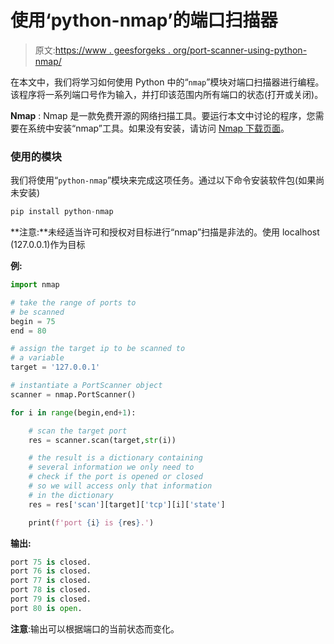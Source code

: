 # 使用‘python-nmap’的端口扫描器

> 原文:[https://www . geesforgeks . org/port-scanner-using-python-nmap/](https://www.geeksforgeeks.org/port-scanner-using-python-nmap/)

在本文中，我们将学习如何使用 Python 中的“`nmap`”模块对端口扫描器进行编程。该程序将一系列端口号作为输入，并打印该范围内所有端口的状态(打开或关闭)。

**Nmap** : Nmap 是一款免费开源的网络扫描工具。要运行本文中讨论的程序，您需要在系统中安装“nmap”工具。如果没有安装，请访问 [Nmap 下载页面](https://nmap.org/download.html)。

### 使用的模块

我们将使用“`python-nmap`”模块来完成这项任务。通过以下命令安装软件包(如果尚未安装)

```py
pip install python-nmap

```

**注意:**未经适当许可和授权对目标进行“nmap”扫描是非法的。使用 localhost (127.0.0.1)作为目标

**例:**

```py
import nmap

# take the range of ports to 
# be scanned
begin = 75
end = 80

# assign the target ip to be scanned to
# a variable
target = '127.0.0.1'

# instantiate a PortScanner object
scanner = nmap.PortScanner()

for i in range(begin,end+1):

    # scan the target port
    res = scanner.scan(target,str(i))

    # the result is a dictionary containing 
    # several information we only need to
    # check if the port is opened or closed
    # so we will access only that information 
    # in the dictionary
    res = res['scan'][target]['tcp'][i]['state']

    print(f'port {i} is {res}.')
```

**输出:**

```py
port 75 is closed.
port 76 is closed.
port 77 is closed.
port 78 is closed.
port 79 is closed.
port 80 is open.

```

**注意**:输出可以根据端口的当前状态而变化。